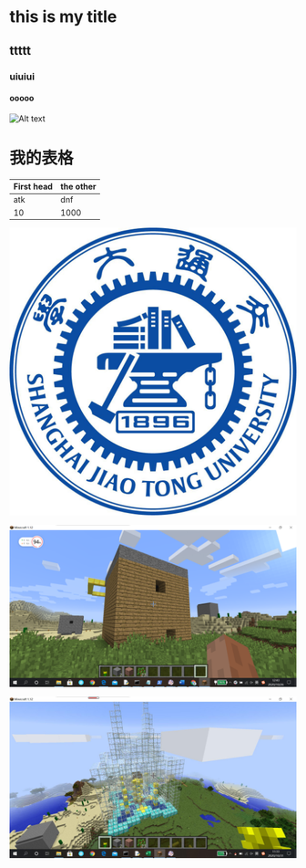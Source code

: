 #  this is my title
## ttttt
### uiuiui
#### ooooo
![Alt text](https://github.com/shiep18/EIS2020/raw/master/markdowncheatsheet.JPG)

# 我的表格
|First head | the other |
| --------  | -------   |
| atk       | dnf       |
| 10        | 1000      |

![Alt text](https://github.com/ophwsjtu18/ohw20f/blob/main/glc/2.jpg)

![Alt text](https://github.com/ophwsjtu18/ohw20f/blob/main/glc/QQ%E5%9B%BE%E7%89%8720201026124355.png?raw=true)

![Alt text](https://github.com/ophwsjtu18/ohw20f/blob/main/glc/QQ%E5%9B%BE%E7%89%8720201031113359.jpg)
